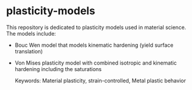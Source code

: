# plasticity-models
This repository is dedicated to plasticity models used in material science.
The models include:
- Bouc Wen model that models kinematic hardening (yield surface translation)
- Von Mises plasticity model with combined isotropic and kinematic hardening including the saturations

  Keywords: Material plasticity, strain-controlled, Metal plastic behavior
